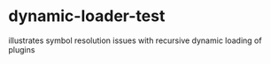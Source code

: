 # dynamic-loader-test
illustrates symbol resolution issues with recursive dynamic loading of plugins
